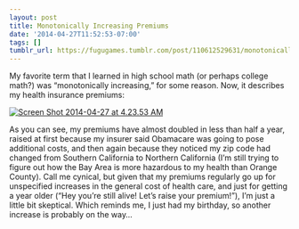 ```yaml
---
layout: post
title: Monotonically Increasing Premiums
date: '2014-04-27T11:52:53-07:00'
tags: []
tumblr_url: https://fugugames.tumblr.com/post/110612529631/monotonically-increasing-premiums
---
```

My favorite term that I learned in high school math (or perhaps college math?) was “monotonically increasing,” for some reason. Now, it describes my health insurance premiums:

[![Screen Shot 2014-04-27 at 4.23.53 AM](http://itshardtofondlepenguins.com/wp-content/uploads/2014/04/Screen-Shot-2014-04-27-at-4.23.53-AM.png)](http://itshardtofondlepenguins.com/wp-content/uploads/2014/04/Screen-Shot-2014-04-27-at-4.23.53-AM.png)

As you can see, my premiums have almost doubled in less than half a year, raised at first because my insurer said Obamacare was going to pose additional costs, and then again because they noticed my zip code had changed from Southern California to Northern California (I’m still trying to figure out how the Bay Area is more hazardous to my health than Orange County). Call me cynical, but given that my premiums regularly go up for unspecified increases in the general cost of health care, and just for getting a year older (“Hey you’re still alive! Let’s raise your premium!”), I’m just a little bit skeptical. Which reminds me, I just had my birthday, so another increase is probably on the way…

